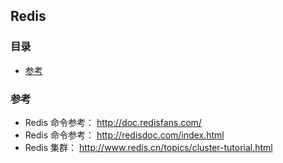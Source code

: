 ## Redis

### 目录
* [参考](#参考)

### 参考
* Redis 命令参考： http://doc.redisfans.com/
* Redis 命令参考： http://redisdoc.com/index.html
* Redis 集群： http://www.redis.cn/topics/cluster-tutorial.html
